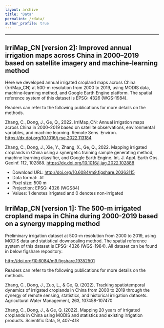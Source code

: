```yaml
---
layout: archive
title: "Data"
permalink: /rdata/
author_profile: true
---
```


-----------------------------------------------------------------

IrriMap_CN [version 2]: Improved annual irrigation maps across China in 2000–2019 based on satellite imagery and machine-learning method
-----

Here we developed annual irrigated cropland maps across China (IrriMap_CN) at 500-m resolution from 2000 to 2019, using MODIS data, machine-learning method, and Google Earth Engine platform. The spatial reference system of this dataset is EPSG: 4326 (WGS-1984).

Readers can refer to the following publications for more details on the methods. 

Zhang, C., Dong, J., Ge, Q., 2022. IrriMap_CN: Annual irrigation maps across China in 2000–2019 based on satellite observations, environmental variables, and machine learning. Remote Sens. Environ. https://dx.doi.org/10.1016/j.rse.2022.113184

Zhang, C., Dong, J., Xie, Y., Zhang, X., Ge, Q., 2022. Mapping irrigated croplands in China using a synergetic training sample generating method, machine learning classifier, and Google Earth Engine. Int. J. Appl. Earth Obs. Geoinf. 112, 102888. https://dx.doi.org/10.1016/j.jag.2022.102888

* Download URL: http://doi.org/10.6084/m9.figshare.20363115
* Data format: .tif
* Pixel size: 500 m
* Projection: EPSG: 4326 (WGS84)
* Values: 1 denotes irrigated and 0 denotes non-irrigated


IrriMap_CN [version 1]: The 500-m irrigated cropland maps in China during 2000-2019 based on a synergy mapping method
-----
Preliminary irrigation dataset at 500-m resolution from 2000 to 2019, using MODIS data and statistical downscaling method. The spatial reference system of this dataset is EPSG: 4326 (WGS-1984).
All dataset can be found in below figshare repository:

http://doi.org/10.6084/m9.figshare.19352501

Readers can refer to the following publications for more details on the methods. 

Zhang, C., Dong, J., Zuo, L., & Ge, Q. (2022). Tracking spatiotemporal dynamics of irrigated croplands in China from 2000 to 2019 through the synergy of remote sensing, statistics, and historical irrigation datasets. Agricultural Water Management, 263, 107458-107470

Zhang, C., Dong, J., & Ge, Q. (2022). Mapping 20 years of irrigated croplands in China using MODIS and statistics and existing irrigation products. Scientific Data, 9, 407-418
